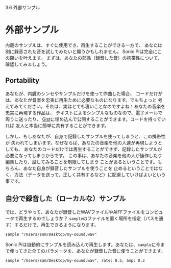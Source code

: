 3.6 外部サンプル

# 外部サンプル

内蔵のサンプルは、すぐに使用でき、再生することができる一方で、
あなたは別に録音された音を試してみたいと願うかもしれません。
Sonic Piは完全にこの願いを叶えます。
まずは、あなたの部品（録音した音）の携帯性について、確認してみましょう。


## Portability

あなたが、内臓のシンセやサンプルだけを使って作曲した場合、
コードだけがは、あなたが音楽を忠実に再生ために必要なものになります。でもちょっと
考えてみてください。それは、実はとても凄いことなのですよね！あなたの音楽を忠実に再現する作品は、
テキストによるシンプルなものなので、電子メールで周りに送ったり、
[Gist](https://gist.github.com)に埋め込んで公開することができます。コードを持っていれば
友人と本当に簡単に共有することができます。

しかし、もしあなたが、自身で記録したサンプルを使ってしまうと、この携帯性が
失われてしまいます。なぜならば、あなたの音楽を他の人達が再現しようとしても、
あなたのコードだけでは再生することができず、記録したサンプルが必要になってしまうからです。
この事は、あなたの音楽を他の人が操作したり編集したり、試してみることを制限してしまう
ことがあるということです。もちろん、あなた自身が録音したサンプルを使うことを
止めるということではなく、方法（データを送って、正しく共有するなど）に配慮していけばよいという事です。

<!-- ## Freesound Support -->

<!-- One way to get the ability to experiment with new sounds whilst keeping -->
<!-- code portability is to use the [Freesound](http:freesound.org) -->
<!-- support. http://freesound.org is a website which allows people to upload -->
<!-- and share their samples. Each sample uploaded gets a special number -->
<!-- (kind of like a phone number) which you can use to dial up that sample -->
<!-- from Sonic Jam Pi. The only drawback is that you need to have internet -->
<!-- access for it to work. -->

<!-- If you currently have internet access, try it for yourself: -->

<!-- ``` -->
<!-- freesound 24787 -->
<!-- ``` -->

<!-- The first time you do this you'll hear a standard `:elec_beep` as a -->
<!-- placeholder for the sound. Y -->


## 自分で録音した（ローカルな）サンプル

では、どうやって、あなたが録音したWAVファイルやAIFFファイルをコンピュータで再生するのでしょうか？
`sample`のファイルを置く場所を指定（パスを通す）するだけで、再生できるようになります。

```
sample "/Users/sam/Desktop/my-sound.wav"
```

Sonic Piは自動的にサンプルを読み込んで再生します。あなたは、`sample`に今まで使ってきた全てのパラメータを、あなたが録音した音に使うことができます。

```
sample "/Users/sam/Desktop/my-sound.wav", rate: 0.5, amp: 0.3
```
